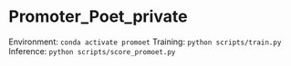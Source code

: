 # Promoter_Poet_private
Environment:
`conda activate promoet`
Training:
`python scripts/train.py`
Inference:
`python scripts/score_promoet.py`
